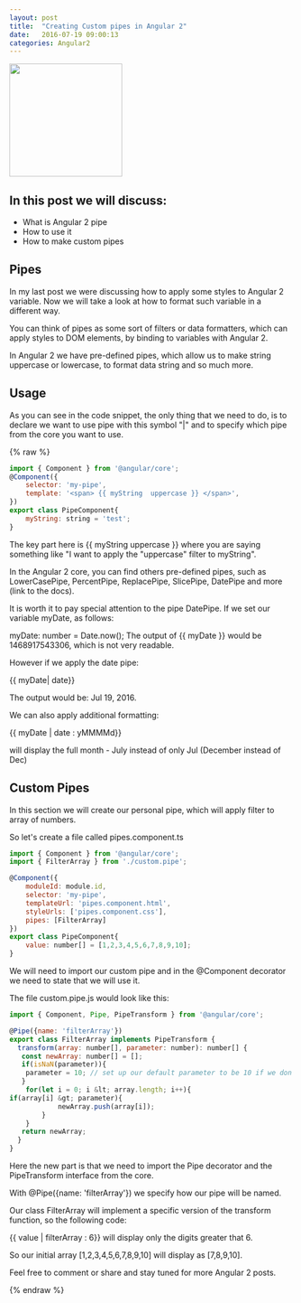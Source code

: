 ```yaml
---
layout: post
title:  "Creating Custom pipes in Angular 2"
date:   2016-07-19 09:00:13
categories: Angular2
---
```


<img src="{{ site.baseurl }}/images/pipe.png" height="200px">


## In this post we will discuss:

* What is Angular 2 pipe
* How to use it
* How to make custom pipes

## Pipes

In my last post we were discussing how to apply some styles to Angular 2 variable. Now we will take a look at how to format such variable in a different way.

You can think of pipes as some sort of filters or data formatters, which can apply styles to DOM elements, by binding to variables with Angular 2.

In Angular 2 we have pre-defined pipes, which allow us to make string uppercase or lowercase, to format data string and so much more.

## Usage

As you can see in the code snippet, the only thing that we need to do, is to declare we want to use pipe with this symbol "|" and to specify which pipe from the core you want to use.

{% raw %}
```javascript
import { Component } from '@angular/core';
@Component({
	selector: 'my-pipe',
	template: '<span> {{ myString  uppercase }} </span>',
})
export class PipeComponent{
	myString: string = 'test';
}
```


The key part here is  {{ myString  uppercase  }} where you are saying something like "I want to apply the "uppercase" filter to myString".

In the Angular 2 core, you can find others pre-defined pipes, such as LowerCasePipe, PercentPipe, ReplacePipe, SlicePipe, DatePipe and more (link to the docs).

It is worth it to pay special attention to the pipe DatePipe. If we set our variable myDate, as follows:

myDate: number = Date.now();
The output of {{ myDate }} would be 1468917543306, which is not very readable.

However if we apply the date pipe:

{{ myDate| date}}

The output would be:  ‎Jul‎ ‎19‎, ‎2016.

We can also apply additional formatting:

{{ myDate | date : yMMMMd}}

will display the full month - July instead of only Jul (December instead of Dec)

## Custom Pipes

In this section we will create our personal pipe, which will apply filter to array of numbers.

So let's create a file called pipes.component.ts

~~~js
import { Component } from '@angular/core';
import { FilterArray } from './custom.pipe';

@Component({
	moduleId: module.id,
	selector: 'my-pipe',
	templateUrl: 'pipes.component.html',
	styleUrls: ['pipes.component.css'],
	pipes: [FilterArray]
})
export class PipeComponent{
 	value: number[] = [1,2,3,4,5,6,7,8,9,10];
}

~~~

We will need to import our custom pipe and in the @Component decorator we need to state that we will use it.

The file custom.pipe.js would look like this:

~~~ js
import { Component, Pipe, PipeTransform } from '@angular/core';

@Pipe({name: 'filterArray'})
export class FilterArray implements PipeTransform {
  transform(array: number[], parameter: number): number[] {
   const newArray: number[] = [];
   if(isNaN(parameter)){
   	parameter = 10; // set up our default parameter to be 10 if we don't specify it.
   }
    for(let i = 0; i &lt; array.length; i++){
if(array[i] &gt; parameter){
    		newArray.push(array[i]);
    	}
    }
   return newArray;
  }
}
~~~
Here the new part is that we need to import the Pipe decorator and the PipeTransform interface from the core.

With @Pipe({name: 'filterArray'}) we specify how our pipe will be named.

Our class FilterArray will implement a specific version of the transform function, so the following code:

{{ value | filterArray : 6}}
will display only the digits greater that 6.

So our initial array [1,2,3,4,5,6,7,8,9,10] will display as [7,8,9,10].



Feel free to comment or share and stay tuned for more Angular 2 posts.


{% endraw %}